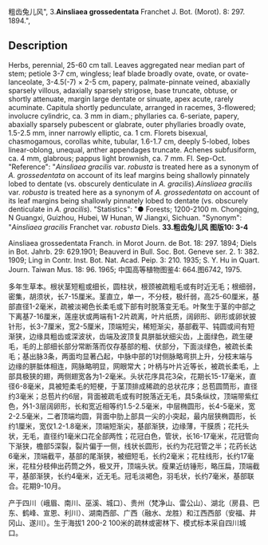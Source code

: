 粗齿兔儿风",
3.**Ainsliaea grossedentata** Franchet J. Bot. (Morot). 8: 297. 1894.",

## Description
Herbs, perennial, 25-60 cm tall. Leaves aggregated near median part of stem; petiole 3-7 cm, wingless; leaf blade broadly ovate, ovate, or ovate-lanceolate, 3-4.5(-7) × 2-5 cm, papery, palmate-pinnate veined, abaxially sparsely villous, adaxially sparsely strigose, base truncate, obtuse, or shortly attenuate, margin large dentate or sinuate, apex acute, rarely acuminate. Capitula shortly pedunculate, arranged in racemes, 3-flowered; involucre cylindric, ca. 3 mm in diam.; phyllaries ca. 6-seriate, papery, abaxially sparsely pubescent or glabrate, outer phyllaries broadly ovate, 1.5-2.5 mm, inner narrowly elliptic, ca. 1 cm. Florets bisexual, chasmogamous, corollas white, tubular, 1.6-1.7 cm, deeply 5-lobed, lobes linear-oblong, unequal, anther appendages truncate. Achenes subfusiform, ca. 4 mm, glabrous; pappus light brownish, ca. 7 mm. Fl. Sep-Oct.
  "Reference": "*Ainsliaea gracilis* var. *robusta* is treated here as a synonym of *A. grossedentata* on account of its leaf margins being shallowly pinnately lobed to dentate (vs. obscurely denticulate in *A. gracilis*).*Ainsliaea gracilis* var. *robusta* is treated here as a synonym of *A. grossedentata* on account of its leaf margins being shallowly pinnately lobed to dentate (vs. obscurely denticulate in *A. gracilis*).
  "Statistics": "● Forests; 1200-2100 m. Chongqing, N Guangxi, Guizhou, Hubei, W Hunan, W Jiangxi, Sichuan.
  "Synonym": "*Ainsliaea gracilis* Franchet var. *robusta* Diels.
**33.粗齿兔儿风 图版10: 3-4**

Ainsliaea grossedentata Franch. in Morot Journ. de Bot. 18: 297. 1894; Diels in Bot. Jahrb. 29: 629.1901; Beauverd in Bull. Soc. Bot. Geneve ser. 2. 1: 382. 1909; Ling in Contr. Inst. Bot. Nat. Acad. Peip. 3: 210. 1935; S. Y. Hu in Quart. Journ. Taiwan Mus. 18: 96. 1965; 中国高等植物图鉴4: 664.图6742, 1975.

多年生草本。根状茎短粗或细长，圆柱状，根颈被疏粗毛或有时近无毛；根细弱，密集，胡须状，长7-15厘米。茎直立，单一，不分枝，极纤弱，高25-60厘米，基部直径1-2毫米，疏被淡褐色长柔毛或下部有时脱落变无毛。叶聚生于茎的中部之下离基7-16厘米，莲座状或两端有1-2片疏离，叶片纸质，阔卵形、卵形或卵状披针形，长3-7厘米，宽2-5厘米，顶端短尖，稀短渐尖，基部截平、钝圆或间有短渐狭，边缘具粗齿或深波状，齿端及波顶复具胼胝状细尖齿，上面绿色，疏生硬毛，毛的上部细长部分常断落而仅存基部的粗、伏部分，下面淡绿色，被疏长柔毛；基出脉3条，两面均显著凸起，中脉中部的1对侧脉略弯拱上升，分枝末端与边缘的胼胝体相连，网脉略明显，网眼常大；叶柄与叶片近等长，被疏长柔毛，上部具极狭的翅，两侧翅宽各为1-2毫米。头状花序具花3朵，花期长15-17毫米，直径6-8毫米，具被短柔毛的短梗，于茎顶排成稀疏的总状花序；总苞圆筒形，直径约3毫米；总苞片约6层，背面被疏毛或有时脱落近无毛，具5条纵纹，顶端带紫红色，外1-3层阔卵形，长和宽近相等约1.5-2.5毫米，中层椭圆形，长4-5毫米，宽2-2.5毫米，二者顶端均圆，背面中肋上部具一尖的小突起，最内层狭椭圆形，长约1厘米，宽仅1.2-1.8毫米，顶端短渐尖，基部渐狭，边缘薄，干膜质；花托头状，无毛，直径约1毫米口花全部两性；花冠白色，管状，长16-17毫米，花冠管向下渐狭，檐部5深裂，裂片偏于一侧，线状长圆形，长约为花冠管之半；花药长达6毫米，顶端截平，基部的尾渐狭，被细短毛，长约2毫米；花柱线形，长约17毫米，花柱分枝伸出药筒之外，极叉开，顶端头状。瘦果近纺锤形，略压扁，顶端截平，基部渐狭，长约4毫米，近无毛。冠毛淡褐色，羽毛状，长约7毫米，基部联合。花期9-10月。

产于四川（峨眉、南川、巫溪、城口）、贵州（梵净山、雷公山）、湖北（房县、巴东、鹤峰、宣恩、利川）、湖南西部、广西（融水、龙胜）和江西西部（安福、井冈山、遂川）。生于海拔1 200-2 100米的疏林或密林下、模式标本采自四川城口。
